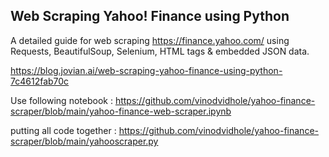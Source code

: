 ## Web Scraping Yahoo! Finance using Python
A detailed guide for web scraping https://finance.yahoo.com/ using Requests, BeautifulSoup, Selenium, HTML tags & embedded JSON data.<br>

https://blog.jovian.ai/web-scraping-yahoo-finance-using-python-7c4612fab70c

Use following notebook :
https://github.com/vinodvidhole/yahoo-finance-scraper/blob/main/yahoo-finance-web-scraper.ipynb

putting all code together :
https://github.com/vinodvidhole/yahoo-finance-scraper/blob/main/yahooscraper.py

